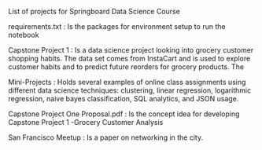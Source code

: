 List of projects for Springboard Data Science Course

requirements.txt : Is the packages for environment setup to run the notebook

Capstone Project 1 :  Is a data science project looking into grocery customer shopping habits. The data set comes from InstaCart and is used to explore customer habits and to predict future reorders for grocery products. The 

Mini-Projects : Holds several examples of online class assignments using different data science techniques: clustering, linear regression, logarithmic regression, naive bayes classification, SQL analytics, and JSON usage.

Capstone Project One Proposal.pdf  :  Is the concept idea for developing Capstone Project 1 -Grocery Customer Analysis

San Francisco Meetup :  Is a paper on networking in the city.
